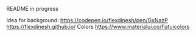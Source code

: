 README in progress

Idea for background: https://codepen.io/flexdinesh/pen/GxNazP
https://flexdinesh.github.io/
Colors https://www.materialui.co/flatuicolors
